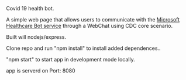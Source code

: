 Covid 19 health bot. 

A simple web page that allows users to communicate with the [Microsoft Healthcare Bot service](https://www.microsoft.com/en-us/research/project/health-bot/) through a WebChat using CDC core scenario. 

Built will nodejs/express.

Clone repo and run "npm install" to install added dependences..

"npm start" to start app in development mode locally.

app is serverd on Port: 8080



